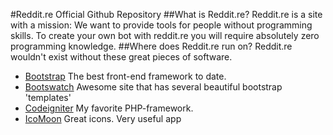 #Reddit.re Official Github Repository
##What is Reddit.re?
Reddit.re is a site with a mission: We want to provide tools for people without programming skills.
To create your own bot with reddit.re you will require absolutely zero programming knowledge.
##Where does Reddit.re run on?
Reddit.re wouldn't exist without these great pieces of software.
* [Bootstrap](https://github.com/twitter/bootstrap)
The best front-end framework to date.
* [Bootswatch](https://github.com/thomaspark/bootswatch)
Awesome site that has several beautiful bootstrap 'templates'
* [Codeigniter](https://github.com/EllisLab/CodeIgniter)
My favorite PHP-framework.
* [IcoMoon](http://icomoon.io/app/)
Great icons. Very useful app